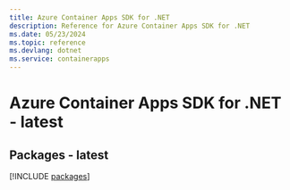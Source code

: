 ```yaml
---
title: Azure Container Apps SDK for .NET
description: Reference for Azure Container Apps SDK for .NET
ms.date: 05/23/2024
ms.topic: reference
ms.devlang: dotnet
ms.service: containerapps
---
```

# Azure Container Apps SDK for .NET - latest
## Packages - latest
[!INCLUDE [packages](container-apps-index.md)]
